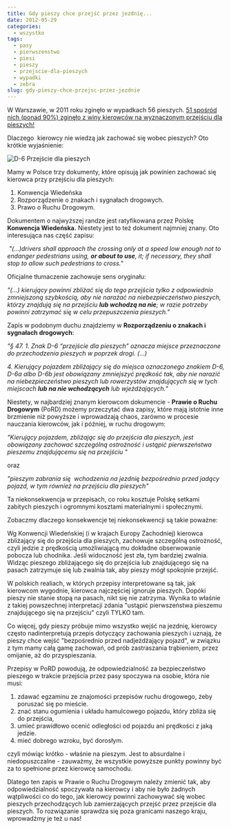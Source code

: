 ```yaml
---
title: Gdy pieszy chce przejść przez jezdnię...
date: 2012-05-29
categories:
  - wszystko
tags:
  - pasy
  - pierwszenstwo
  - piesi
  - pieszy
  - przejscie-dla-pieszych
  - wypadki
  - zebra
slug: gdy-pieszy-chce-przejsc-przez-jezdnie
---
```


W Warszawie, w 2011 roku zginęło w wypadkach 56 pieszych. [51 spośród nich (ponad 90%) zginęło z winy kierowców na wyznaczonym przejściu dla pi](http://www.tvnwarszawa.pl/informacje,news,gina-glownie-piesi,45668.html)[eszych!](http://www.tvnwarszawa.pl/informacje,news,gina-glownie-piesi,45668.html)

Dlaczego  kierowcy nie wiedzą jak zachować się wobec pieszych? Oto krótkie wyjaśnienie:

![D-6 Przejście dla pieszych](http://upload.wikimedia.org/wikipedia/commons/thumb/4/40/Znak_D-6.svg/110px-Znak_D-6.svg.png "D-6 Przejście dla pieszych")

Mamy w Polsce trzy dokumenty, które opisują jak powinien zachować się kierowca przy przejściu dla pieszych:

1. Konwencja Wiedeńska
2. Rozporządzenie o znakach i sygnałach drogowych.
3. Prawo o Ruchu Drogowym. 

Dokumentem o najwyższej randze jest ratyfikowana przez Polskę **Konwencja Wiedeńska.** Niestety jest to też dokument najmniej znany. Oto interesująca nas część zapisu:

 _"(…)drivers shall approach the crossing only at a speed low enough not to endanger pedestrians using, **or about to use**, it; if necessary, they shall stop to allow such pedestrians to cross."_

Oficjalne tłumaczenie zachowuje sens oryginału:

_"(…) kierujący powinni zbliżać się do tego przejścia tylko z odpowiednio zmniejszoną szybkością, aby nie narażać na niebezpieczeństwo pieszych, którzy znajdują się na przejściu **lub wchodzą na nie**; w razie potrzeby powinni zatrzymać się w celu przepuszczenia pieszych."_

Zapis w podobnym duchu znajdziemy w **Rozporządzeniu o znakach i sygnałach drogowych**:

_"§ 47. 1. Znak D-6 “przejście dla pieszych” oznacza miejsce przeznaczone do przechodzenia pieszych w poprzek drogi. (...)_

_4\. Kierujący pojazdem zbliżający się do miejsca oznaczonego znakiem D-6, D-6a albo D-6b jest obowiązany zmniejszyć prędkość tak, aby nie narazić na niebezpieczeństwo pieszych lub rowerzystów znajdujących się w tych miejscach **lub na nie wchodzących** lub wjeżdżających."_

Niestety, w najbardziej znanym kierowcom dokumencie - **Prawie o Ruchu Drogowym** (PoRD) możemy przeczytać dwa zapisy, które mają istotnie inne brzmienie niż powyższe i wprowadzają chaos, zarówno w procesie nauczania kierowców, jak i później, w ruchu drogowym:

_"Kierujący pojazdem, zbliżając się do przejścia dla pieszych, jest obowiązany zachować szczególną ostrożność i ustąpić pierwszeństwa pieszemu znajdującemu się na przejściu "_

oraz

_"pieszym zabrania się  wchodzenia na jezdnię bezpośrednio przed jadący pojazd, w tym również na przejściu dla pieszych"_

Ta niekonsekwencja w przepisach, co roku kosztuje Polskę setkami zabitych pieszych i ogromnymi kosztami materialnymi i społecznymi.

Zobaczmy dlaczego konsekwencje tej niekonsekwencji są takie poważne:

Wg Konwencji Wiedeńskiej (i w krajach Europy Zachodniej) kierowca zbliżający się do przejścia dla pieszych, zachowuje szczególną ostrożność, czyli jedzie z prędkością umożliwiającą mu dokładne obserwowanie pobocza lub chodnika. Jeśli widoczność jest zła, tym bardziej zwalnia. Widząc pieszego zbliżającego się do przejścia lub znajdującego się na pasach zatrzymuje się lub zwalnia tak, aby pieszy mógł spokojnie przejść.

W polskich realiach, w których przepisy interpretowane są tak, jak kierowcom wygodnie, kierowca najczęściej ignoruje pieszych. Dopóki pieszy nie stanie stopą na pasach, nikt się nie zatrzyma. Wynika to właśnie z takiej powszechnej interpretacji zdania "ustąpić pierwszeństwa pieszemu znajdującego się na przejściu" czyli TYLKO tam.

Co więcej, gdy pieszy próbuje mimo wszystko wejść na jezdnię, kierowcy często nadinterpretują przepis dotyczący zachowania pieszych i uznają, że pieszy chce wejść "bezpośrednio przed nadjeżdżający pojazd", w związku z tym mamy całą gamę zachowań, od prób zastraszania trąbieniem, przez omijanie, aż do przyspieszania.

Przepisy w PoRD powodują, że odpowiedzialność za bezpieczeństwo pieszego w trakcie przejścia przez pasy spoczywa na osobie, która nie musi:

1. zdawać egzaminu ze znajomości przepisów ruchu drogowego, żeby poruszać się po mieście.
2. znać stanu ogumienia i układu hamulcowego pojazdu, który zbliża się do przejścia,
3. umieć prawidłowo ocenić odległości od pojazdu ani prędkości z jaką jedzie.
4. mieć dobrego wzroku, być dorosłym.

czyli mówiąc krótko - właśnie na pieszym. Jest to absurdalne i niedopuszczalne - zauważmy, że wszystkie powyższe punkty powinny być za to spełnione przez kierowcę samochodu.

Dlatego ten zapis w Prawie o Ruchu Drogowym należy zmienić tak, aby odpowiedzialność spoczywała na kierowcy i aby nie było żadnych wątpliwości co do tego, jak kierowcy powinni zachowywać się wobec pieszych przechodzących lub zamierzających przejść przez przejście dla pieszych. To rozwiązanie sprawdza się poza granicami naszego kraju, wprowadźmy je też u nas!
